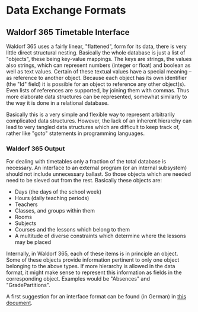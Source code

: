 # Data Exchange Formats

## Waldorf 365 Timetable Interface

Waldorf 365 uses a fairly linear, "flattened", form for its data, there is very little direct structural nesting. Basically the whole database is just a list of "objects", these being key-value mappings. The keys are strings, the values also strings, which can represent numbers (integer or float) and boolean as well as text values. Certain of these textual values have a special meaning – as reference to another object. Because each object has its own identifier (the "Id" field) it is possible for an object to reference any other object(s). Even lists of references are supported, by joining them with commas. Thus more elaborate data structures can be represented, somewhat similarly to the way it is done in a relational database.

Basically this is a very simple and flexible way to represent arbitrarily complicated data structures. However, the lack of an inherent hierarchy can lead to very tangled data structures which are difficult to keep track of, rather like "goto" statements in programming languages.

### Waldorf 365 Output

For dealing with timetables only a fraction of the total database is necessary. An interface to an external program (or an internal subsystem) should not include unnecessary ballast. So those objects which are needed need to be sieved out from the rest. Basically these objects are:

 - Days (the days of the school week)
 - Hours (daily teaching periods)
 - Teachers
 - Classes, and groups within them
 - Rooms
 - Subjects
 - Courses and the lessons which belong to them
 - A multitude of diverse constraints which determine where the lessons may be placed

Internally, in Waldorf 365, each of these items is in principle an object. 
Some of these objects provide information pertinent to only one object belonging to the above types. If more hierarchy is allowed in the data format, it might make sense to represent this information as fields in the corresponding object. Examples would be "Absences" and "GradePartitions".

A first suggestion for an interface format can be found (in German) in [this document](stundenplanschnittstelle.md).

